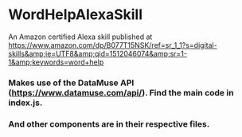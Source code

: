 # WordHelpAlexaSkill
An Amazon certified Alexa skill published at https://www.amazon.com/dp/B077T15NSK/ref=sr_1_1?s=digital-skills&amp;ie=UTF8&amp;qid=1512046074&amp;sr=1-1&amp;keywords=word+help

### Makes use of the DataMuse API (https://www.datamuse.com/api/). Find the main code in index.js. 
### And other components are in their respective files.
